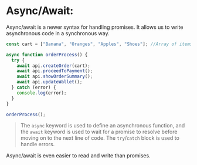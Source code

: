 # Async/Await:

Async/await is a newer syntax for handling promises. 
It allows us to write asynchronous code in a synchronous way.

```Javascript
const cart = ["Banana", "Oranges", "Apples", "Shoes"]; //Array of items in a Cart.

async function orderProcess() {
  try {
    await api.createOrder(cart);
    await api.proceedToPayment();
    await api.showOrderSummary();
    await api.updateWallet();
  } catch (error) {
    console.log(error);
  }
}

orderProcess();
```

> The `async` keyword is used to define an asynchronous function, 
> and the `await` keyword is used to wait for a promise to resolve before moving 
> on to the next line of code. 
> The `try`/`catch` block is used to handle errors.

Async/await is even easier to read and write than promises.
